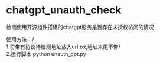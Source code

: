 # chatgpt_unauth_check
检测使用开源组件搭建的chatgpt服务是否存在未授权访问的情况

使用方法：/ <br>
1.将带有协议待检测地址放入url.txt,地址末尾不带/ <br>
2.运行脚本 python unauth_gpt.py
